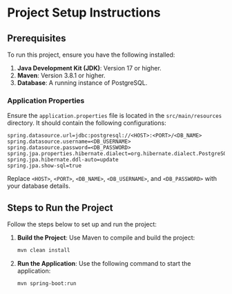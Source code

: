 # Project Setup Instructions

## Prerequisites

To run this project, ensure you have the following installed:

1. **Java Development Kit (JDK)**: Version 17 or higher.
2. **Maven**: Version 3.8.1 or higher.
3. **Database**: A running instance of PostgreSQL.

### Application Properties

Ensure the `application.properties` file is located in the `src/main/resources` directory. It should contain the following configurations:

```properties
spring.datasource.url=jdbc:postgresql://<HOST>:<PORT>/<DB_NAME>
spring.datasource.username=<DB_USERNAME>
spring.datasource.password=<DB_PASSWORD>
spring.jpa.properties.hibernate.dialect=org.hibernate.dialect.PostgreSQLDialect
spring.jpa.hibernate.ddl-auto=update
spring.jpa.show-sql=true
```

Replace `<HOST>`, `<PORT>`, `<DB_NAME>`, `<DB_USERNAME>`, and `<DB_PASSWORD>` with your database details.

## Steps to Run the Project

Follow the steps below to set up and run the project:

1. **Build the Project**:
   Use Maven to compile and build the project:
   ```bash
   mvn clean install
   ```

2. **Run the Application**:
   Use the following command to start the application:
   ```bash
   mvn spring-boot:run
   ```
